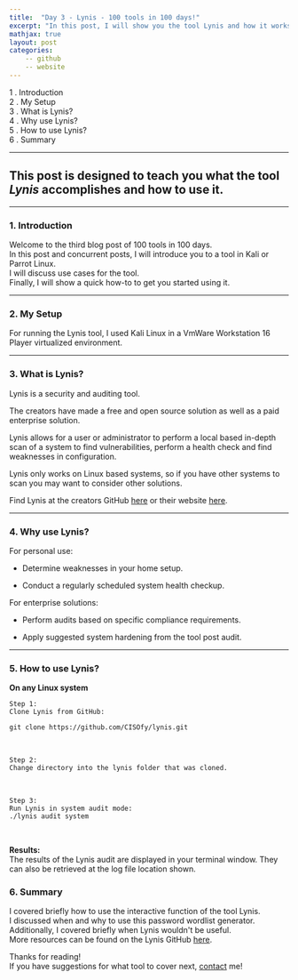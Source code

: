 ```yaml
---
title:  "Day 3 - Lynis - 100 tools in 100 days!"
excerpt: "In this post, I will show you the tool Lynis and how it works."
mathjax: true
layout: post
categories:
    -- github
    -- website
---
```


1 . Introduction
<br>
2 . My Setup
<br>
3 . What is Lynis?
<br>
4 . Why use Lynis?
<br>
5 . How to use Lynis?
<br>
6 . Summary

---

## This post is designed to teach you what the tool *Lynis* accomplishes and how to use it.

---

### 1. **Introduction**

Welcome to the third blog post of 100 tools in 100 days.<br> 
In this post and concurrent posts, I will introduce you to a tool in Kali or Parrot Linux. <br>
I will discuss use cases for the tool.<br> 
Finally, I will show a quick how-to to get you started using it. 

---

### 2. **My Setup**

For running the Lynis tool, I used Kali Linux in a VmWare Workstation 16 Player virtualized environment. 

---

### 3. **What is Lynis?**

Lynis is a security and auditing tool. 

The creators have made a free and open source solution as well as a paid enterprise solution.

Lynis allows for a user or administrator to perform a local based in-depth scan of a system to find vulnerabilities, perform a health check and find weaknesses in configuration.

Lynis only works on Linux based systems, so if you have other systems to scan you may want to consider other solutions. 

Find Lynis at the creators GitHub [here](https://github.com/CISOfy/lynis) or their website [here](https://cisofy.com/documentation/lynis/get-started/).

---

### 4. **Why use Lynis?**

For personal use:

- Determine weaknesses in your home setup.

- Conduct a regularly scheduled system health checkup. 

For enterprise solutions:

- Perform audits based on specific compliance requirements. 

- Apply suggested system hardening from the tool post audit. 

---

### 5. **How to use Lynis?**

**On any Linux system**
    
    Step 1: 
    Clone Lynis from GitHub:

    git clone https://github.com/CISOfy/lynis.git

<br>

    Step 2:
    Change directory into the lynis folder that was cloned.

<br>

    Step 3:
    Run Lynis in system audit mode:
    ./lynis audit system

<br>

**Results:**<br>
The results of the Lynis audit are displayed in your terminal window. They can also be retrieved at the log file location shown.


### 6. **Summary**

I covered briefly how to use the interactive function of the tool Lynis. <br>
I discussed when and why to use this password wordlist generator. <br>
Additionally, I covered briefly when Lynis wouldn't be useful.<br>
More resources can be found on the Lynis GitHub [here](https://github.com/Mebus/Lynis).<br>

Thanks for reading!<br>
If you have suggestions for what tool to cover next, [contact](mailto:matthew.o.mccorkle@gmail.com) me!